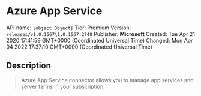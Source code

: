 # Azure App Service
API name: `[object Object]`
Tier: Premium
Version: `releases/v1.0.1567\1.0.1567.2748`
Publisher: **Microsoft**
Created: Tue Apr 21 2020 17:41:59 GMT+0000 (Coordinated Universal Time)
Changed: Mon Apr 04 2022 17:37:10 GMT+0000 (Coordinated Universal Time)

## Description
> Azure App Service connector allows you to manage app services and server farms in your subscription.

